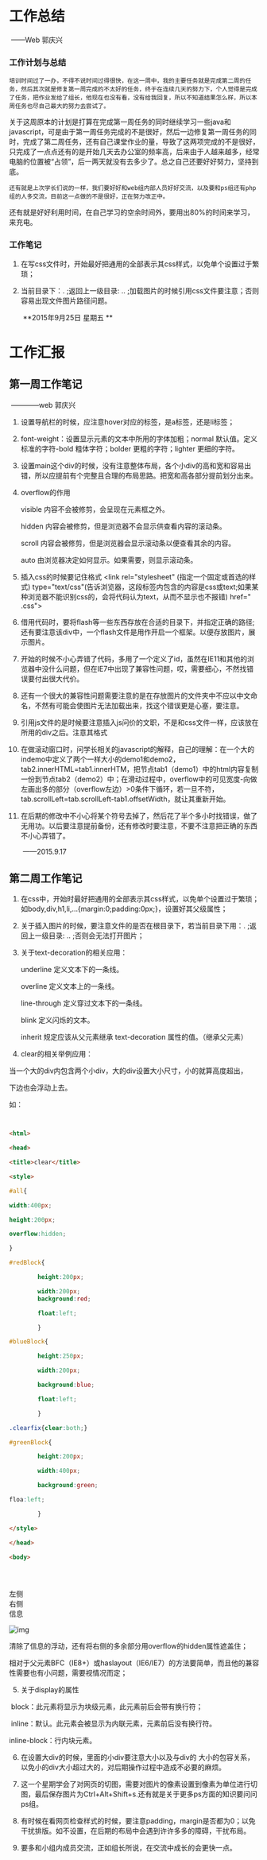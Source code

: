 # 工作总结

​											                                                     ——Web 郭庆兴

### 工作计划与总结

 	培训时间过了一办，不得不说时间过得很快，在这一周中，我的主要任务就是完成第二周的任务，然后其次就是修复第一周完成的不太好的任务，终于在连续几天的努力下，个人觉得是完成了任务，把作业发给了组长，他现在也没有看，没有给我回复，所以不知道结果怎么样，所以本周任务也尽自己最大的努力去尝试了。

​	 关于这周原本的计划是打算在完成第一周任务的同时继续学习一些java和javascript，可是由于第一周任务完成的不是很好，然后一边修复第一周任务的同时，完成了第二周任务，还有自己课堂作业的量，导致了这两项完成的不是很好，只完成了一点点还有的是开始几天去办公室的频率高，后来由于人越来越多，经常电脑的位置被“占领”，后一两天就没有去多少了。总之自己还要好好努力，坚持到底。

  	还有就是上次学长们说的一样，我们要好好和web组内部人员好好交流，以及要和ps组还有php组的人多交流，目前这一点做的不是很好，正在努力改正中。

  还有就是好好利用时间，在自己学习的空余时间外，要用出80%的时间来学习，来充电。

### 工作笔记

1. 在写css文件时，开始最好把通用的全部表示其css样式，以免单个设置过于繁琐；

2. 当前目录下：.  ;返回上一级目录: .. ;加载图片的时候引用css文件要注意；否则容易出现文件图片路径问题。 

   ​                                                  										**2015年9月25日  星期五 **

















# 工作汇报

## 第一周工作笔记

​																		————web  郭庆兴

1. 设置导航栏的时候，应注意hover对应的标签，是a标签，还是li标签；

2. font-weight：设置显示元素的文本中所用的字体加粗；normal 默认值。定义标准的字符-bold 粗体字符；bolder 更粗的字符；lighter 更细的字符。

3. 设置main这个div的时候，没有注意整体布局，各个小div的高和宽和容易出错，所以应提前有个完整且合理的布局思路。把宽和高各部分提前划分出来。

4. overflow的作用

      visible 	内容不会被修剪，会呈现在元素框之外。

      hidden 	内容会被修剪，但是浏览器不会显示供查看内容的滚动条。

      scroll 	内容会被修剪，但是浏览器会显示滚动条以便查看其余的内容。

      auto 	由浏览器决定如何显示。如果需要，则显示滚动条。

5. 插入css的时候要记住格式  <link rel="stylesheet" (指定一个固定或首选的样式) type="text/css"(告诉浏览器，这段标签内包含的内容是css或text;如果某种浏览器不能识别css的，会将代码认为text，从而不显示也不报错) href="  .css">

6. 借用代码时，要将flash等一些东西存放在合适的目录下，并指定正确的路径;还有要注意该div中，一个flash文件是用作开启一个框架。以便存放图片，展示图片。

7. 开始的时候不小心弄错了代码，多用了一个定义了id，虽然在IE11和其他的浏览器中没什么问题，但在IE7中出现了兼容性问题，哎，需要细心，不然找错误要付出很大代价。

8. 还有一个很大的兼容性问题需要注意的是在存放图片的文件夹中不应以中文命名，不然有可能会使图片无法加载出来，找这个错误更是心塞，要注意。

9. 引用js文件的是时候要注意插入js问价的文职，不是和css文件一样，应该放在所用的div之后。注意其格式  

   <script language="javascript" src=" .js"></script>

10. 在做滚动窗口时，问学长相关的javascript的解释，自己的理解：在一个大的indemo中定义了两个一样大小的demo1和demo2，tab2.innerHTML=tab1.innerHTM，把节点tab1（demo1）中的html内容复制一份到节点tab2（demo2）中；在滑动过程中，overflow中的可见宽度-向做左画出多的部分（overflow左边）>0条件下循环，若一旦不符，tab.scrollLeft=tab.scrollLeft-tab1.offsetWidth，就让其重新开始。

11. 在后期的修改中不小心将某个符号去掉了，然后花了半个多小时找错误，做了无用功。以后要注意提前备份，还有修改时要注意，不要不注意把正确的东西不小心弄错了。

    ​																			 ——2015.9.17

## 第二周工作笔记

1. 在css中，开始时最好把通用的全部表示其css样式，以免单个设置过于繁琐；如body,div,h1,li,…{margin:0;padding:0px;}，设置好其父级属性；

2. 关于插入图片的时候，要注意文件的是否在根目录下，若当前目录下用：. ;返回上一级目录:  ..  ;否则会无法打开图片；

3. 关于text-decoration的相关应用：

   underline 	定义文本下的一条线。

   overline 	定义文本上的一条线。

   line-through 	定义穿过文本下的一条线。

   blink 	定义闪烁的文本。

   inherit 	规定应该从父元素继承 text-decoration 属性的值。（继承父元素）

4. clear的相关举例应用：

​      当一个大的div内包含两个小div，大的div设置大小尺寸，小的就算高度超出，

  下边也会浮动上去。

  如：

  ```html


<html>

<head>

<title>clear</title>

<style>

#all{

width:400px;

height:200px;

overflow:hidden;

}

#redBlock{

          height:200px;

		  width:200px;
		  background:red;

		  float:left;

		  }

#blueBlock{

          height:250px;

		  width:200px;

		  background:blue;

		  float:left;

		  }

.clearfix{clear:both;} 

#greenBlock{

          height:200px;

		  width:400px;

		  background:green;

floa:left;

		  }

</style>

</head>

<body>





  ```



<div id="all">



<div id="redBlock">左侧</div>

<div id="blueBlock">右侧</div>

</div>

 

<div id="greenBlock">信息</div>

</body>

</html>

![img](file:////tmp/wps-gqx/ksohtml/wpsWNFQYr.jpg) 

清除了信息的浮动，还有将右侧的多余部分用overflow的hidden属性遮盖住；

相对于父元素BFC（IE8+）或haslayout（IE6/IE7）的方法要简单，而且他的兼容性需要也有小问题，需要视情况而定；

5. 关于display的属性

​       block：此元素将显示为块级元素，此元素前后会带有换行符；

​          inline：默认。此元素会被显示为内联元素，元素前后没有换行符。

inline-block：行内块元素。

6. 在设置大div的时候，里面的小div要注意大小以及与div的 大小的包容关系，以免小的div大小超过大的，对后期操作过程中造成不必要的麻烦。

7. 这一个星期学会了对网页的切图，需要对图片的像素设置到像素为单位进行切图，最后保存图片为Ctrl+Alt+Shift+s.还有就是关于更多ps方面的知识要问问ps组。

8. 有时候在看网页检查样式的时候，要注意padding，margin是否都为0；以免干扰排版。如不设置，在后期的布局中会遇到许许多多的障碍，干扰布局。

9. 要多和小组内成员交流，正如组长所说，在交流中成长的会更快一点。